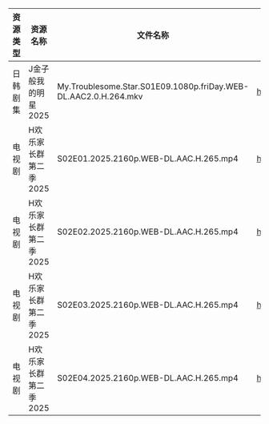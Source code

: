 | 资源类型 | 资源名称          | 文件名称                                                            | 分享链接                                | 更新时间                |
| ---- | ------------- | --------------------------------------------------------------- | ----------------------------------- | ------------------- |
| 日韩剧集 | J金子般我的明星2025  | My.Troublesome.Star.S01E09.1080p.friDay.WEB-DL.AAC2.0.H.264.mkv | https://pan.quark.cn/s/10be8bbe13e5 | 2025-09-16 01:17:10 |
| 电视剧  | H欢乐家长群第二季2025 | S02E01.2025.2160p.WEB-DL.AAC.H.265.mp4                          | https://pan.quark.cn/s/f7ea97249cde | 2025-09-16 01:15:48 |
| 电视剧  | H欢乐家长群第二季2025 | S02E02.2025.2160p.WEB-DL.AAC.H.265.mp4                          | https://pan.quark.cn/s/f7ea97249cde | 2025-09-16 01:15:59 |
| 电视剧  | H欢乐家长群第二季2025 | S02E03.2025.2160p.WEB-DL.AAC.H.265.mp4                          | https://pan.quark.cn/s/f7ea97249cde | 2025-09-16 01:15:55 |
| 电视剧  | H欢乐家长群第二季2025 | S02E04.2025.2160p.WEB-DL.AAC.H.265.mp4                          | https://pan.quark.cn/s/f7ea97249cde | 2025-09-16 01:16:02 |
